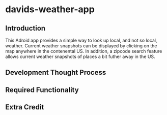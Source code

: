 # davids-weather-app


## Introduction
This Adroid app provides a simple way to look up local, and not so local, weather.  Current weather snapshots can be displayed by clicking on the map anywhere in the contenental US.  In addition, a zipcode search feature allows current weather snapshots of places a bit futher away in the US.  
## Development Thought Process

## Required Functionality

## Extra Credit